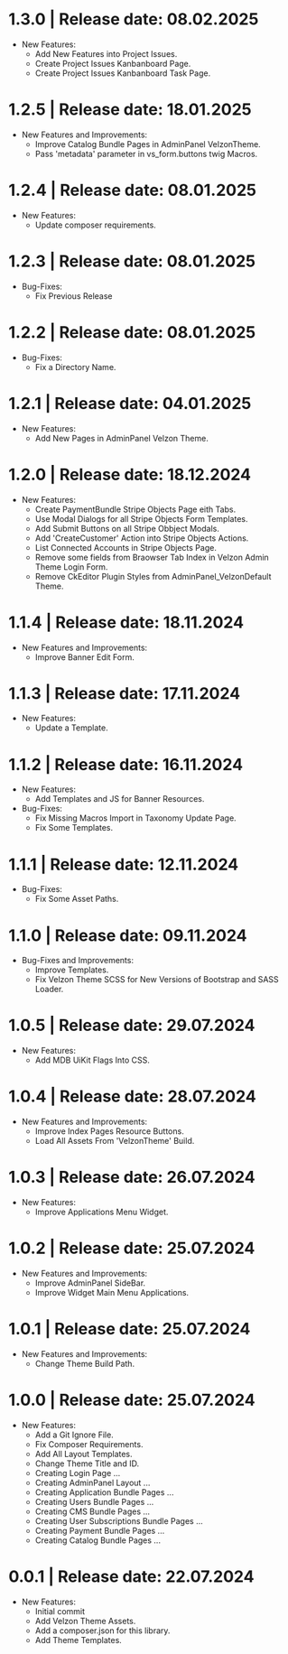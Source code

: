1.3.0	|	Release date: **08.02.2025**
============================================
* New Features:
  - Add New Features into Project Issues.
  - Create Project Issues Kanbanboard Page.
  - Create Project Issues Kanbanboard Task Page.


1.2.5	|	Release date: **18.01.2025**
============================================
* New Features and Improvements:
  - Improve Catalog Bundle Pages in AdminPanel VelzonTheme.
  - Pass 'metadata' parameter in vs_form.buttons twig Macros.


1.2.4	|	Release date: **08.01.2025**
============================================
* New Features:
  - Update composer requirements.


1.2.3	|	Release date: **08.01.2025**
============================================
* Bug-Fixes:
  - Fix Previous Release


1.2.2	|	Release date: **08.01.2025**
============================================
* Bug-Fixes:
  - Fix a Directory Name.


1.2.1	|	Release date: **04.01.2025**
============================================
* New Features:
  - Add New Pages in AdminPanel Velzon Theme.


1.2.0	|	Release date: **18.12.2024**
============================================
* New Features:
  - Create PaymentBundle Stripe Objects Page eith Tabs.
  - Use Modal Dialogs for all Stripe Objects Form Templates.
  - Add Submit Buttons on all Stripe Obbject Modals.
  - Add 'CreateCustomer' Action into Stripe Objects Actions.
  - List Connected Accounts in Stripe Objects Page.
  - Remove some fields from Braowser Tab Index in Velzon Admin Theme Login Form.
  - Remove CkEditor Plugin Styles from AdminPanel_VelzonDefault Theme.


1.1.4	|	Release date: **18.11.2024**
============================================
* New Features and Improvements:
  - Improve Banner Edit Form.


1.1.3	|	Release date: **17.11.2024**
============================================
* New Features:
  - Update a Template.


1.1.2	|	Release date: **16.11.2024**
============================================
* New Features:
  - Add Templates and JS for Banner Resources.
* Bug-Fixes:
  - Fix Missing Macros Import in Taxonomy Update Page.
  - Fix Some Templates.


1.1.1	|	Release date: **12.11.2024**
============================================
* Bug-Fixes:
  - Fix Some Asset Paths.


1.1.0	|	Release date: **09.11.2024**
============================================
* Bug-Fixes and Improvements:
  - Improve Templates.
  - Fix Velzon Theme SCSS for New Versions of Bootstrap and SASS Loader.


1.0.5	|	Release date: **29.07.2024**
============================================
* New Features:
  - Add MDB UiKit Flags Into CSS.


1.0.4	|	Release date: **28.07.2024**
============================================
* New Features and Improvements:
  - Improve Index Pages Resource Buttons.
  - Load All Assets From 'VelzonTheme' Build.


1.0.3	|	Release date: **26.07.2024**
============================================
* New Features:
  - Improve Applications Menu Widget.


1.0.2	|	Release date: **25.07.2024**
============================================
* New Features and Improvements:
  - Improve AdminPanel SideBar.
  - Improve Widget Main Menu Applications.


1.0.1	|	Release date: **25.07.2024**
============================================
* New Features and Improvements:
  - Change Theme Build Path.


1.0.0	|	Release date: **25.07.2024**
============================================
* New Features:
  - Add a Git Ignore File.
  - Fix Composer Requirements.
  - Add All Layout Templates.
  - Change Theme Title and ID.
  - Creating Login Page ...
  - Creating AdminPanel Layout ...
  - Creating Application Bundle Pages ...
  - Creating Users Bundle Pages ...
  - Creating CMS Bundle Pages ...
  - Creating User Subscriptions Bundle Pages ...
  - Creating Payment Bundle Pages ...
  - Creating Catalog Bundle Pages ...


0.0.1	|	Release date: **22.07.2024**
============================================
* New Features:
  - Initial commit
  - Add Velzon Theme Assets.
  - Add a composer.json for this library.
  - Add Theme Templates.


